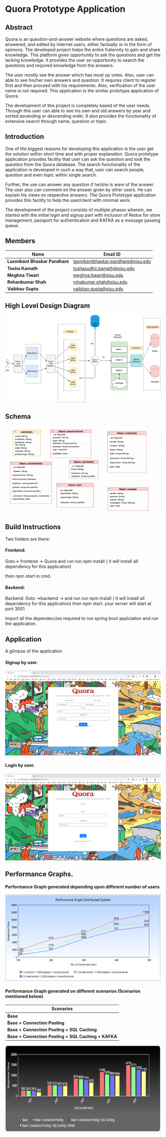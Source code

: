# Quora Prototype Application 

## Abstract 

Quora is an question-and-answer website where questions are asked, answered, and edited by Internet users, either factually or in the form of opinions. The developed project helps the entire fraternity to gain and share knowledge. This platform gives opportunity to ask the questions and get the lacking knowledge. It provides the user an opportunity to search the questions and required knowledge from the answers.

The user mostly see the answer which has most up votes. Also, user can able to see his/her own answers and question. It requires client to register first and then proceed with his requirements. Also, verification of the user name is not required. This application is the similar prototype application of Quora. 

The development of this project is completely based of the user needs. Through this user can able to see his own and old answers by year and sorted ascending or descending order. It also provides the functionality of extensive search through name, question or topic.

## Introduction

One of the biggest reasons for developing this application is the user get the solution within short time and with proper explanation. Quora prototype application provides facility that user can ask the question and look the question from the Quora database. The search functionality of the application is developed in such a way that, user can search people, question and even topic within single search.

Further, the use can answer any question if he/she is ware of the answer. The user also can comment on the answer given by other users. He can explain his views on respective answers. The Quora Prototype application provides this facility to help the user/client with minimal work.

The development of the project consists of multiple phases wherein, we started with the initial login and signup part with inclusion of Redux for store management, passport for authentication and KAFKA as a message passing queue.


## Members 

   | Name                           |              Email ID                 | 
   |--------------------------------|---------------------------------------|
   | **Laxmikant Bhaskar Pandhare** |   laxmikantbhaskar.pandhare@sjsu.edu  |
   | **Tosha Kamath**               |      toshasudhir.kamath@sjsu.edu      |
   | **Meghna Tiwari**              |      meghna.tiwari@sjsu.edu           | 
   | **Rohankumar Shah**            |      rohakumar.shah@sjsu.edu          |
   | **Vaibhav Gupta**              |       vaibhav.gupta@sjsu.edu          |
   

## High Level Design Diagram
![alt text](https://github.com/laxmikantbpandhare/Quora-Prototype-Application/blob/master/images/High%20Level%20Design.png)

## Schema
![alt text](https://github.com/laxmikantbpandhare/Quora-Prototype-Application/blob/master/images/Schema.png)

## Build Instructions

Two folders are there: 

#### Frontend: 

Goto-> frontend -> Quora and run run npm install ( it will install all dependency for this application) 

then npm start in cmd. 

#### Backend: 

Backend: Goto ->backend -> and run run npm install ( it will install all dependency for this application) then npm start. your server will start at port 3001

Import all the dependeccies required to run spring boot applciation and run the application.


## Application
A glimpse of the application

#### Signup by user.

![alt text](https://github.com/laxmikantbpandhare/Quora-Prototype-Application/blob/master/images/Signup.png)

#### Login by user.

![alt text](https://github.com/laxmikantbpandhare/Quora-Prototype-Application/blob/master/images/Login%20in%20image.png)


## Performance Graphs.

#### Performance Graph generated depending upon different number of users

![alt text](https://github.com/laxmikantbpandhare/Quora-Prototype-Application/blob/master/images/Performance%20Grapn%20on%20number%20of%20users.png)

#### Performance Graph generated on different scenarios (Scenarios mentioned below)

   |                    Scenarios                       | 
   |--------------------------------------------------- |
   |                    **Base**                        |
   |           **Base + Connection Pooling**            |
   |        **Base + Connection Pooling + SQL Caching** |
   | **Base + Connection Pooling + SQL Caching + KAFKA**|


![alt text](https://github.com/laxmikantbpandhare/Quora-Prototype-Application/blob/master/images/Performance%20Grpahs%20in%20different%20scenrios.png)
